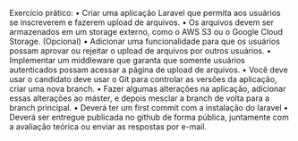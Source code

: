 Exercício prático: 
• Criar uma aplicação Laravel que permita aos usuários se inscreverem e fazerem 
upload de arquivos. 
• Os arquivos devem ser armazenados em um storage externo, como o AWS S3 
ou o Google Cloud Storage. (Opcional) 
• Adicionar uma funcionalidade para que os usuários possam aprovar ou rejeitar o 
upload de arquivos por outros usuários. 
• Implementar um middleware que garanta que somente usuários autenticados 
possam acessar a página de upload de arquivos. 
• Você deve usar o candidato deve usar o Git para controlar as versões da 
aplicação, criar uma nova branch. 
• Fazer algumas alterações na aplicação, adicionar essas alterações ao máster, e 
depois mesclar a branch de volta para a branch principal.
• Deverá ter um first commit com a instalação do laravel 
• Deverá ser entregue publicada no github de forma pública, juntamente com a 
avaliação teórica ou enviar as respostas por e-mail.
